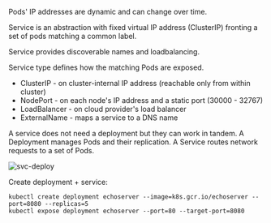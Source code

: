 Pods' IP addresses are dynamic and can change over time.

Service is an abstraction with fixed virtual IP address (ClusterIP) fronting a set of pods matching a common label.

Service provides discoverable names and loadbalancing.

Service type defines how the matching Pods are exposed.

* ClusterIP - on cluster-internal IP address (reachable only from within cluster)
* NodePort - on each node's IP address and a static port (30000 - 32767)
* LoadBalancer - on cloud provider's load balancer
* ExternalName - maps a service to a DNS name

A service does not need a deployment but they can work in tandem. A Deployment manages Pods and their replication. A Service routes network requests to a set of Pods.

![svc-deploy](https://user-images.githubusercontent.com/1047259/176018731-d77a9de3-2da7-4b76-9232-915c5e16a1a0.png)

Create deployment + service:

```
kubectl create deployment echoserver --image=k8s.gcr.io/echoserver --port=8080 --replicas=5
kubectl expose deployment echoserver --port=80 --target-port=8080
```
